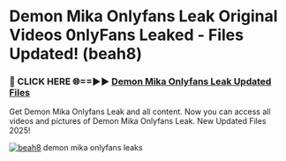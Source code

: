 # Demon Mika Onlyfans Leak Original Videos 0nlyFans Leaked - Files Updated! (beah8)

<h3>🔴 CLICK HERE 🌐==►► <a href="https://tinyurl.com/3hn5wdd3" rel="nofollow">Demon Mika Onlyfans Leak Updated Files</a></h3>

Get Demon Mika Onlyfans Leak and all content. Now you can access all videos and pictures of Demon Mika Onlyfans Leak. New Updated Files 2025!

[![beah8](https://i.imgur.com/4HnBqBT.gif)](https://tinyurl.com/3hn5wdd3)
demon mika onlyfans leaks